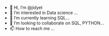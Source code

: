 - 👋 Hi, I’m @jidyet 
- 👀 I’m interested in Data science ...
- 🌱 I’m currently learning SQL...
- 💞️ I’m looking to collaborate on SQL, PYTHON...
- 📫 How to reach me ...

<!---
jidyet/jidyet is a ✨ special ✨ repository because its `README.md` (this file) appears on your GitHub profile.
You can click the Preview link to take a look at your changes.
--->
